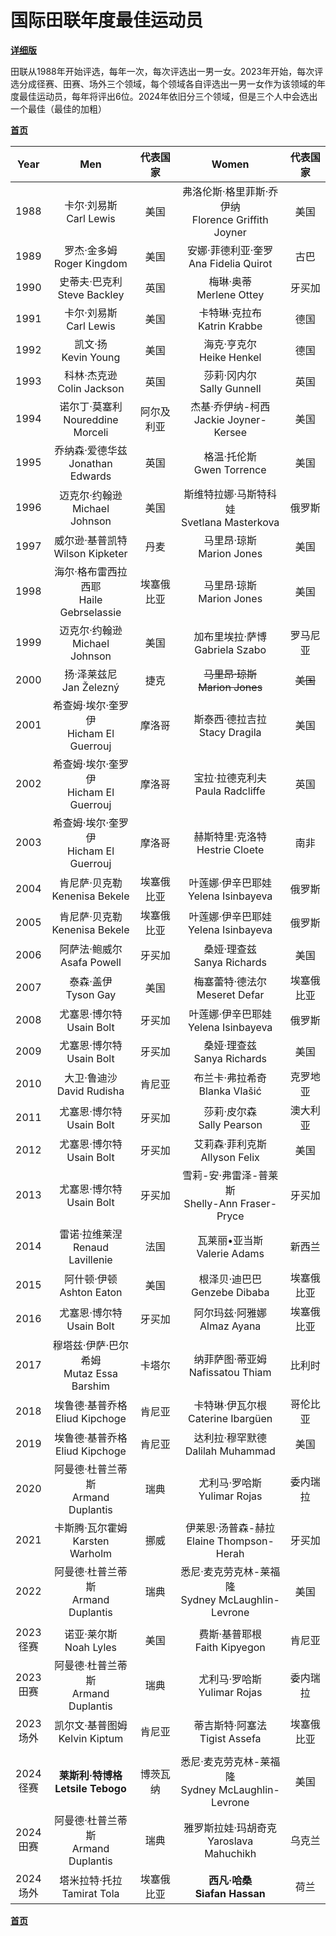 # 国际田联年度最佳运动员

**[详细版](./List.md)**

田联从1988年开始评选，每年一次，每次评选出一男一女。2023年开始，每次评选分成径赛、田赛、场外三个领域，每个领域各自评选出一男一女作为该领域的年度最佳运动员，每年将评出6位。2024年依旧分三个领域，但是三个人中会选出一个最佳（最佳的加粗）

<b>[首页](../../README.md)</b>

|     Year     |                    Men                     |  代表国家  |                        Women                         |  代表国家  |
| :----------: | :----------------------------------------: | :--------: | :--------------------------------------------------: | :--------: |
|     1988     |         卡尔·刘易斯<br>Carl Lewis          |    美国    | 弗洛伦斯·格里菲斯·乔伊纳<br>Florence Griffith Joyner |    美国    |
|     1989     |        罗杰·金多姆<br>Roger Kingdom        |    美国    |       安娜·菲德利亚·奎罗<br>Ana Fidelia Quirot       |    古巴    |
|     1990     |       史蒂夫·巴克利<br>Steve Backley       |    英国    |              梅琳·奥蒂<br>Merlene Ottey              |   牙买加   |
|     1991     |         卡尔·刘易斯<br>Carl Lewis          |    美国    |            卡特琳·克拉布<br>Katrin Krabbe            |    德国    |
|     1992     |           凯文·扬<br>Kevin Young           |    美国    |             海克·亨克尔<br>Heike Henkel              |    德国    |
|     1993     |        科林·杰克逊<br>Colin Jackson        |    英国    |             莎莉·冈内尔<br>Sally Gunnell             |    英国    |
|     1994     |    诺尔丁·莫塞利<br>Noureddine Morceli     | 阿尔及利亚 |       杰基·乔伊纳-柯西<br>Jackie Joyner-Kersee       |    美国    |
|     1995     |    乔纳森·爱德华兹<br>Jonathan Edwards     |    英国    |             格温·托伦斯<br>Gwen Torrence             |    美国    |
|     1996     |      迈克尔·约翰逊<br>Michael Johnson      |    美国    |     斯维特拉娜·马斯特科娃<br>Svetlana Masterkova     |   俄罗斯   |
|     1997     |     威尔逊·基普凯特<br>Wilson Kipketer     |    丹麦    |             马里昂·琼斯<br>Marion Jones              |    美国    |
|     1998     | 海尔·格布雷西拉西耶<br>Haile Gebrselassie  | 埃塞俄比亚 |             马里昂·琼斯<br>Marion Jones              |    美国    |
|     1999     |      迈克尔·约翰逊<br>Michael Johnson      |    美国    |          加布里埃拉·萨博<br>Gabriela Szabo           |  罗马尼亚  |
|     2000     |         扬·泽莱兹尼<br>Jan Železný         |    捷克    |           ~~马里昂·琼斯<br>Marion Jones~~            |  ~~美国~~  |
|     2001     |  希查姆·埃尔·奎罗伊<br>Hicham El Guerrouj  |   摩洛哥   |           斯泰西·德拉吉拉<br>Stacy Dragila           |    美国    |
|     2002     |  希查姆·埃尔·奎罗伊<br>Hicham El Guerrouj  |   摩洛哥   |          宝拉·拉德克利夫<br>Paula Radcliffe          |    英国    |
|     2003     |  希查姆·埃尔·奎罗伊<br>Hicham El Guerrouj  |   摩洛哥   |          赫斯特里·克洛特<br>Hestrie Cloete           |    南非    |
|     2004     |      肯尼萨·贝克勒<br>Kenenisa Bekele      | 埃塞俄比亚 |        叶莲娜·伊辛巴耶娃<br>Yelena Isinbayeva        |   俄罗斯   |
|     2005     |      肯尼萨·贝克勒<br>Kenenisa Bekele      | 埃塞俄比亚 |        叶莲娜·伊辛巴耶娃<br>Yelena Isinbayeva        |   俄罗斯   |
|     2006     |       阿萨法·鲍威尔<br>Asafa Powell        |   牙买加   |            桑娅·理查兹<br>Sanya Richards             |    美国    |
|     2007     |           泰森·盖伊<br>Tyson Gay           |    美国    |           梅塞蕾特·德法尔<br>Meseret Defar           | 埃塞俄比亚 |
|     2008     |        尤塞恩·博尔特<br>Usain Bolt         |   牙买加   |        叶莲娜·伊辛巴耶娃<br>Yelena Isinbayeva        |   俄罗斯   |
|     2009     |        尤塞恩·博尔特<br>Usain Bolt         |   牙买加   |            桑娅·理查兹<br>Sanya Richards             |    美国    |
|     2010     |        大卫·鲁迪沙<br>David Rudisha        |   肯尼亚   |           布兰卡·弗拉希奇<br>Blanka Vlašić           |  克罗地亚  |
|     2011     |        尤塞恩·博尔特<br>Usain Bolt         |   牙买加   |             莎莉·皮尔森<br>Sally Pearson             |  澳大利亚  |
|     2012     |        尤塞恩·博尔特<br>Usain Bolt         |   牙买加   |           艾莉森·菲利克斯<br>Allyson Felix           |    美国    |
|     2013     |        尤塞恩·博尔特<br>Usain Bolt         |   牙买加   |   雪莉-安·弗雷泽-普莱斯<br>Shelly-Ann Fraser-Pryce   |   牙买加   |
|     2014     |     雷诺·拉维莱涅<br>Renaud Lavillenie     |    法国    |            瓦莱丽•亚当斯<br>Valerie Adams            |   新西兰   |
|     2015     |        阿什顿·伊顿<br>Ashton Eaton         |    美国    |           根泽贝·迪巴巴<br>Genzebe Dibaba            | 埃塞俄比亚 |
|     2016     |        尤塞恩·博尔特<br>Usain Bolt         |   牙买加   |            阿尔玛兹·阿雅娜<br>Almaz Ayana            | 埃塞俄比亚 |
|     2017     | 穆塔兹·伊萨·巴尔希姆<br>Mutaz Essa Barshim |   卡塔尔   |         纳菲萨图·蒂亚姆<br>Nafissatou Thiam          |   比利时   |
|     2018     |     埃鲁德·基普乔格<br>Eliud Kipchoge      |   肯尼亚   |         卡特琳·伊瓦尔根<br>Caterine Ibargüen         |  哥伦比亚  |
|     2019     |     埃鲁德·基普乔格<br>Eliud Kipchoge      |   肯尼亚   |         达利拉·穆罕默德<br>Dalilah Muhammad          |    美国    |
|     2020     |   阿曼德·杜普兰蒂斯<br>Armand Duplantis    |    瑞典    |            尤利马·罗哈斯<br>Yulimar Rojas            |  委内瑞拉  |
|     2021     |     卡斯腾·瓦尔霍姆<br>Karsten Warholm     |    挪威    |     伊莱恩·汤普森-赫拉<br>Elaine Thompson-Herah      |   牙买加   |
|     2022     |   阿曼德·杜普兰蒂斯<br>Armand Duplantis    |    瑞典    | 悉尼·麦克劳克林-莱福隆<br>Sydney McLaughlin-Levrone  |    美国    |
|              |                                            |            |                                                      |            |
| 2023<br>径赛 |         诺亚·莱尔斯<br>Noah Lyles          |    美国    |           费斯·基普耶根<br>Faith Kipyegon            |   肯尼亚   |
| 2023<br>田赛 |   阿曼德·杜普兰蒂斯<br/>Armand Duplantis   |    瑞典    |            尤利马·罗哈斯<br>Yulimar Rojas            |  委内瑞拉  |
| 2023<br>场外 |      凯尔文·基普图姆<br>Kelvin Kiptum      |   肯尼亚   |           蒂吉斯特·阿塞法<br>Tigist Assefa           | 埃塞俄比亚 |
|              |                                            |            |                                                      |            |
| 2024<br>径赛 |    **莱斯利·特博格<br>Letsile Tebogo**     |  博茨瓦纳  | 悉尼·麦克劳克林-莱福隆<br>Sydney McLaughlin-Levrone  |    美国    |
| 2024<br>田赛 |   阿曼德·杜普兰蒂斯<br>Armand Duplantis    |    瑞典    |      雅罗斯拉娃·玛胡奇克<br>Yaroslava Mahuchikh      |   乌克兰   |
| 2024<br>场外 |       塔米拉特·托拉<br>Tamirat Tola        | 埃塞俄比亚 |            **西凡·哈桑<br>Siafan Hassan**            |    荷兰    |

<b>[首页](../../README.md)</b>
